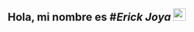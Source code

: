 ## Hola, mi nombre es #*Erick Joya* <img src="https://res.cloudinary.com/daqhj5tzr/image/upload/v1748125675/Saludo_weside.gif" width="25px" high="25">
